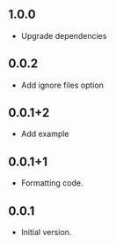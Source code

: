 ## 1.0.0
- Upgrade dependencies

## 0.0.2
- Add ignore files option

## 0.0.1+2

- Add example

## 0.0.1+1

- Formatting code.

## 0.0.1

- Initial version.
